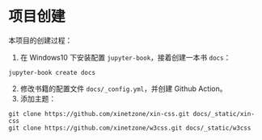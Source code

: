 # 项目创建

本项目的创建过程：

1. 在 Windows10 下安装配置 `jupyter-book`，接着创建一本书 `docs`：

```shell
jupyter-book create docs
```

2. 修改书籍的配置文件 `docs/_config.yml`，并创建 Github Action。
3. 添加主题：

```shell
git clone https://github.com/xinetzone/xin-css.git docs/_static/xin-css
git clone https://github.com/xinetzone/w3css.git docs/_static/w3css
```
